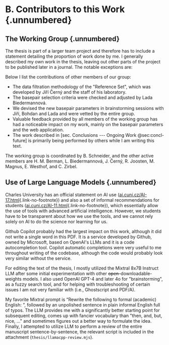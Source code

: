 # B. Contributors to this Work {.unnumbered}

<!-- Contributors to this work -->

## The Working Group {.unnumbered}

The thesis is part of a larger team project and therefore has to include a statement detailing the proportion of work done by me.
I generally described my own work in the thesis, leaving out other parts of the project to be published later in a journal.
The notable exceptions are:

Below I list the contributions of other members of our group:

* The data filtration methodology of the "Reference Set", which was developed by Jiří Černý and the staff of his laboratory.
* The basepair selection criteria were checked and adjusted by Lada Biedermannová.
* We devised the new basepair parameters in brainstorming sessions with Jiří, Bohdan and Lada and were vetted by the entire group.
* Valuable feedback provided by all members of the working group has had a noticeable impact on my work, mainly on the basepair parameters and the web application.
* The work described in [sec. Conclusions --- Ongoing Work @sec:concl-future] is primarily being performed by others while I am writing this text.

The working group is coordinated by B. Schneider, and the other active members are H. M. Berman, L. Biedermannová, J. Černý, R. Joosten, M. Magnus, E. Westhof, and C. Zirbel.

## Use of Large Language Models {.unnumbered}

Charles University has an official statement on AI use ([ai.cuni.cz/AI-17.html](https://ai.cuni.cz/AI-17.html){.link-no-footnote}) and also a set of informal recommendations for students ([ai.cuni.cz/AI-11.html](https://ai.cuni.cz/AI-11.html){.link-no-footnote}), which essentially allow the use of tools with advanced artificial intelligence.
However, we students have to be transparent about how we use the tools, and we cannot rely solely on AI to do the science nor learning for us.

<!-- Before I
First I thought that it would be easier to just avoid using LLMs, avoid this discussion and avoid the potential debates if I or ChatGPT should get the degree.
Then I realized, I already have half of the software done, with Github Copilot enabled.
With the **Avoid** option greyed out, I might as well try all other models and maybe learn something from it. -->

Github Copilot probably had the largest impact on this work, although it did not write a single word in this PDF.
It is a service developed by Github, owned by Microsoft, based on OpenAI's LLMs and it is a code autocompletion tool.
Copilot automatic completions were very useful to me throughout writing of the codebase, although the code would probably look very similar without the service.

For editing the text of the thesis, I mostly utilized the Mixtral 8x7B Instruct LLM after some initial experimentation with other <del>open-</del>downloadable-weights models.
I also used OpenAI GPT-4 and later 4o for "brainstorming", as a fuzzy search tool, and for helping with troubleshooting of certain issues I am not very familiar with (i.e., Ghostscript and PDF/A).

My favorite Mixtral prompt is “Rewrite the following to formal (academic) English: ”, followed by an unpolished sentence in plain informal English full of typos.
The LLM provides me with a significantly better starting point for subsequent editing, comes up with fancier vocabulary than "then, and, but, nice, ..." and sometimes figures out a better way to formulate the idea.
Finally, I attempted to utilize LLM to perform a review of the entire manuscript sentence-by-sentence, the relevant script is included in the attachment (`thesis/llamacpp-review.mjs`).
<!-- It, however, did not work as well as I would hope; opening the thesis in MS Word yielded better results at a fraction of the computational cost. -->
